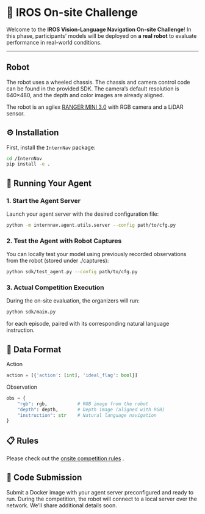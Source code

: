 # 🧭 IROS On-site Challenge

Welcome to the **IROS Vision-Language Navigation On-site Challenge**!
In this phase, participants’ models will be deployed on **a real robot** to evaluate performance in real-world conditions.

---

## Robot
The robot uses a wheeled chassis. The chassis and camera control code can be found in the provided SDK. The camera’s default resolution is 640×480, and the depth and color images are already aligned.

The robot is an agilex [RANGER MINI 3.0](https://www.agilex.ai/solutions/1) with RGB camera and a LiDAR sensor.

## ⚙️ Installation

First, install the `InternNav` package:

```bash
cd /InternNav
pip install -e .
```

## 🚀 Running Your Agent
### 1. Start the Agent Server
Launch your agent server with the desired configuration file:

```bash
python -m internnav.agent.utils.server --config path/to/cfg.py
```

### 2. Test the Agent with Robot Captures
You can locally test your model using previously recorded observations from the robot (stored under ./captures):

```bash
python sdk/test_agent.py --config path/to/cfg.py
```

### 3. Actual Competition Execution
During the on-site evaluation, the organizers will run:

```bash
python sdk/main.py
```

for each episode, paired with its corresponding natural language instruction.

## 🧩 Data Format
Action
```python
action = [{'action': [int], 'ideal_flag': bool}]
```
Observation
```python
obs = {
    "rgb": rgb,           # RGB image from the robot
    "depth": depth,       # Depth image (aligned with RGB)
    "instruction": str    # Natural language navigation
}
```

## 📋 Rules
Please check out the [onsite competition rules](./onsite_competition_rules_en-US.md) .


## 🚀 Code Submission
Submit a Docker image with your agent server preconfigured and ready to run. During the competition, the robot will connect to a local server over the network. We’ll share additional details soon.
